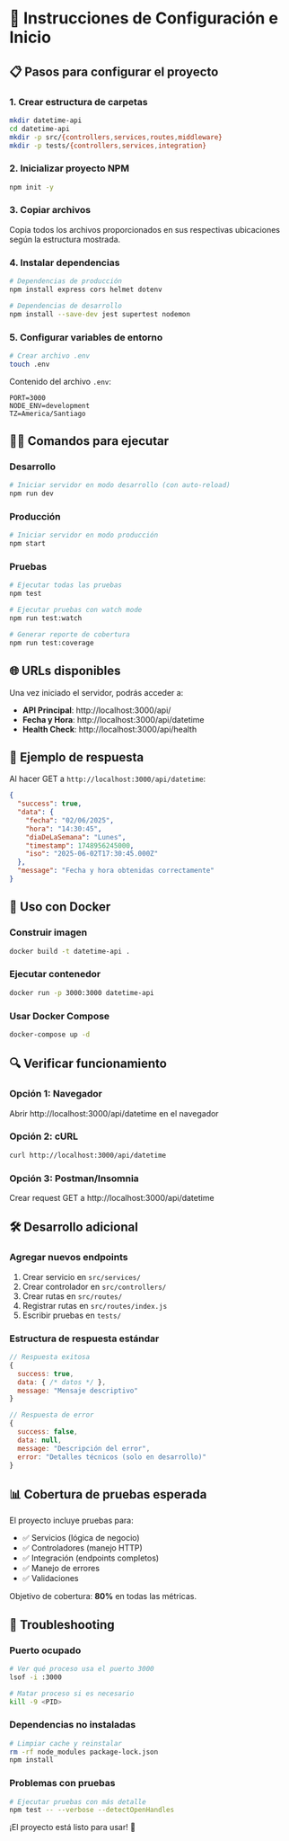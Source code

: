 # 🚀 Instrucciones de Configuración e Inicio

## 📋 Pasos para configurar el proyecto

### 1. Crear estructura de carpetas
```bash
mkdir datetime-api
cd datetime-api
mkdir -p src/{controllers,services,routes,middleware}
mkdir -p tests/{controllers,services,integration}
```

### 2. Inicializar proyecto NPM
```bash
npm init -y
```

### 3. Copiar archivos
Copia todos los archivos proporcionados en sus respectivas ubicaciones según la estructura mostrada.

### 4. Instalar dependencias
```bash
# Dependencias de producción
npm install express cors helmet dotenv

# Dependencias de desarrollo
npm install --save-dev jest supertest nodemon
```

### 5. Configurar variables de entorno
```bash
# Crear archivo .env
touch .env
```

Contenido del archivo `.env`:
```
PORT=3000
NODE_ENV=development
TZ=America/Santiago
```

## 🏃‍♂️ Comandos para ejecutar

### Desarrollo
```bash
# Iniciar servidor en modo desarrollo (con auto-reload)
npm run dev
```

### Producción
```bash
# Iniciar servidor en modo producción
npm start
```

### Pruebas
```bash
# Ejecutar todas las pruebas
npm test

# Ejecutar pruebas con watch mode
npm run test:watch

# Generar reporte de cobertura
npm run test:coverage
```

## 🌐 URLs disponibles

Una vez iniciado el servidor, podrás acceder a:

- **API Principal**: http://localhost:3000/api/
- **Fecha y Hora**: http://localhost:3000/api/datetime
- **Health Check**: http://localhost:3000/api/health

## 🧪 Ejemplo de respuesta

Al hacer GET a `http://localhost:3000/api/datetime`:

```json
{
  "success": true,
  "data": {
    "fecha": "02/06/2025",
    "hora": "14:30:45",
    "diaDeLaSemana": "Lunes",
    "timestamp": 1748956245000,
    "iso": "2025-06-02T17:30:45.000Z"
  },
  "message": "Fecha y hora obtenidas correctamente"
}
```

## 🐳 Uso con Docker

### Construir imagen
```bash
docker build -t datetime-api .
```

### Ejecutar contenedor
```bash
docker run -p 3000:3000 datetime-api
```

### Usar Docker Compose
```bash
docker-compose up -d
```

## 🔍 Verificar funcionamiento

### Opción 1: Navegador
Abrir http://localhost:3000/api/datetime en el navegador

### Opción 2: cURL
```bash
curl http://localhost:3000/api/datetime
```

### Opción 3: Postman/Insomnia
Crear request GET a http://localhost:3000/api/datetime

## 🛠️ Desarrollo adicional

### Agregar nuevos endpoints
1. Crear servicio en `src/services/`
2. Crear controlador en `src/controllers/`
3. Crear rutas en `src/routes/`
4. Registrar rutas en `src/routes/index.js`
5. Escribir pruebas en `tests/`

### Estructura de respuesta estándar
```javascript
// Respuesta exitosa
{
  success: true,
  data: { /* datos */ },
  message: "Mensaje descriptivo"
}

// Respuesta de error
{
  success: false,
  data: null,
  message: "Descripción del error",
  error: "Detalles técnicos (solo en desarrollo)"
}
```

## 📊 Cobertura de pruebas esperada

El proyecto incluye pruebas para:
- ✅ Servicios (lógica de negocio)
- ✅ Controladores (manejo HTTP)
- ✅ Integración (endpoints completos)
- ✅ Manejo de errores
- ✅ Validaciones

Objetivo de cobertura: **80%** en todas las métricas.

## 🚨 Troubleshooting

### Puerto ocupado
```bash
# Ver qué proceso usa el puerto 3000
lsof -i :3000

# Matar proceso si es necesario
kill -9 <PID>
```

### Dependencias no instaladas
```bash
# Limpiar cache y reinstalar
rm -rf node_modules package-lock.json
npm install
```

### Problemas con pruebas
```bash
# Ejecutar pruebas con más detalle
npm test -- --verbose --detectOpenHandles
```

¡El proyecto está listo para usar! 🎉